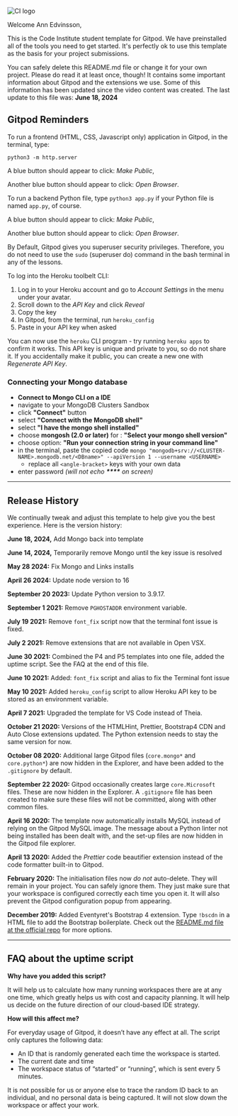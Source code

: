 ![CI logo](https://codeinstitute.s3.amazonaws.com/fullstack/ci_logo_small.png)

Welcome Ann Edvinsson,

This is the Code Institute student template for Gitpod. We have preinstalled all of the tools you need to get started. It's perfectly ok to use this template as the basis for your project submissions.

You can safely delete this README.md file or change it for your own project. Please do read it at least once, though! It contains some important information about Gitpod and the extensions we use. Some of this information has been updated since the video content was created. The last update to this file was: **June 18, 2024**

## Gitpod Reminders

To run a frontend (HTML, CSS, Javascript only) application in Gitpod, in the terminal, type:

`python3 -m http.server`

A blue button should appear to click: _Make Public_,

Another blue button should appear to click: _Open Browser_.

To run a backend Python file, type `python3 app.py` if your Python file is named `app.py`, of course.

A blue button should appear to click: _Make Public_,

Another blue button should appear to click: _Open Browser_.

By Default, Gitpod gives you superuser security privileges. Therefore, you do not need to use the `sudo` (superuser do) command in the bash terminal in any of the lessons.

To log into the Heroku toolbelt CLI:

1. Log in to your Heroku account and go to *Account Settings* in the menu under your avatar.
2. Scroll down to the *API Key* and click *Reveal*
3. Copy the key
4. In Gitpod, from the terminal, run `heroku_config`
5. Paste in your API key when asked

You can now use the `heroku` CLI program - try running `heroku apps` to confirm it works. This API key is unique and private to you, so do not share it. If you accidentally make it public, you can create a new one with _Regenerate API Key_.

### Connecting your Mongo database

- **Connect to Mongo CLI on a IDE**
- navigate to your MongoDB Clusters Sandbox
- click **"Connect"** button
- select **"Connect with the MongoDB shell"**
- select **"I have the mongo shell installed"**
- choose **mongosh (2.0 or later)** for : **"Select your mongo shell version"**
- choose option: **"Run your connection string in your command line"**
- in the terminal, paste the copied code `mongo "mongodb+srv://<CLUSTER-NAME>.mongodb.net/<DBname>" --apiVersion 1 --username <USERNAME>`
  - replace all `<angle-bracket>` keys with your own data
- enter password _(will not echo **\*\*\*\*** on screen)_

------

## Release History

We continually tweak and adjust this template to help give you the best experience. Here is the version history:

**June 18, 2024,** Add Mongo back into template

**June 14, 2024,** Temporarily remove Mongo until the key issue is resolved

**May 28 2024:** Fix Mongo and Links installs

**April 26 2024:** Update node version to 16

**September 20 2023:** Update Python version to 3.9.17.

**September 1 2021:** Remove `PGHOSTADDR` environment variable.

**July 19 2021:** Remove `font_fix` script now that the terminal font issue is fixed.

**July 2 2021:** Remove extensions that are not available in Open VSX.

**June 30 2021:** Combined the P4 and P5 templates into one file, added the uptime script. See the FAQ at the end of this file.

**June 10 2021:** Added: `font_fix` script and alias to fix the Terminal font issue

**May 10 2021:** Added `heroku_config` script to allow Heroku API key to be stored as an environment variable.

**April 7 2021:** Upgraded the template for VS Code instead of Theia.

**October 21 2020:** Versions of the HTMLHint, Prettier, Bootstrap4 CDN and Auto Close extensions updated. The Python extension needs to stay the same version for now.

**October 08 2020:** Additional large Gitpod files (`core.mongo*` and `core.python*`) are now hidden in the Explorer, and have been added to the `.gitignore` by default.

**September 22 2020:** Gitpod occasionally creates large `core.Microsoft` files. These are now hidden in the Explorer. A `.gitignore` file has been created to make sure these files will not be committed, along with other common files.

**April 16 2020:** The template now automatically installs MySQL instead of relying on the Gitpod MySQL image. The message about a Python linter not being installed has been dealt with, and the set-up files are now hidden in the Gitpod file explorer.

**April 13 2020:** Added the _Prettier_ code beautifier extension instead of the code formatter built-in to Gitpod.

**February 2020:** The initialisation files now _do not_ auto-delete. They will remain in your project. You can safely ignore them. They just make sure that your workspace is configured correctly each time you open it. It will also prevent the Gitpod configuration popup from appearing.

**December 2019:** Added Eventyret's Bootstrap 4 extension. Type `!bscdn` in a HTML file to add the Bootstrap boilerplate. Check out the <a href="https://github.com/Eventyret/vscode-bcdn" target="_blank">README.md file at the official repo</a> for more options.

------

## FAQ about the uptime script

**Why have you added this script?**

It will help us to calculate how many running workspaces there are at any one time, which greatly helps us with cost and capacity planning. It will help us decide on the future direction of our cloud-based IDE strategy.

**How will this affect me?**

For everyday usage of Gitpod, it doesn’t have any effect at all. The script only captures the following data:

- An ID that is randomly generated each time the workspace is started.
- The current date and time
- The workspace status of “started” or “running”, which is sent every 5 minutes.

It is not possible for us or anyone else to trace the random ID back to an individual, and no personal data is being captured. It will not slow down the workspace or affect your work.


